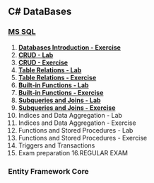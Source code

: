 ## C# DataBases

### [**MS SQL**](https://github.com/polinadrumeva/SoftUni-CSharp-Developer-All-courses/tree/main/C%23%20DB/MS%20SQL)

1. [**Databases Introduction - Exercise**](https://github.com/polinadrumeva/SoftUni-CSharp-Developer-All-courses/tree/main/C%23%20DB/MS%20SQL/Databases%20Introduction%20-%20Exercise)
2. [**CRUD - Lab**](https://github.com/polinadrumeva/SoftUni-CSharp-Developer-All-courses/tree/main/C%23%20DB/MS%20SQL/CRUD%20-%20Lab)
3. [**CRUD - Exercise**](https://github.com/polinadrumeva/SoftUni-CSharp-Developer-All-courses/tree/main/C%23%20DB/MS%20SQL/CRUD%20-Exercise)
4. [**Table Relations - Lab**](https://github.com/polinadrumeva/SoftUni-CSharp-Developer-All-courses/tree/main/C%23%20DB/MS%20SQL/Table%20Relations%20-%20Lab)
5. [**Table Relations - Exercise**](https://github.com/polinadrumeva/SoftUni-CSharp-Developer-All-courses/tree/main/C%23%20DB/MS%20SQL/Table%20Relations%20-%20Exercise)
6. [**Built-in Functions - Lab**](https://github.com/polinadrumeva/SoftUni-CSharp-Developer-All-courses/tree/main/C%23%20DB/MS%20SQL/Built-in%20Functions%20-%20Lab)
7. [**Built-in Functions - Exercise**](https://github.com/polinadrumeva/SoftUni-CSharp-Developer-All-courses/tree/main/C%23%20DB/MS%20SQL/Built-in%20Functions%20-%20Exercise)
8. [**Subqueries and Joins - Lab**](https://github.com/polinadrumeva/SoftUni-CSharp-Developer-All-courses/tree/main/C%23%20DB/MS%20SQL/Subqueries%20and%20Joins%20-%20Lab)
9. [**Subqueries and Joins - Exercise**](https://github.com/polinadrumeva/SoftUni-CSharp-Developer-All-courses/tree/main/C%23%20DB/MS%20SQL/Subqueries%20and%20Joins%20-%20Exercise)
10. Indices and Data Aggregation - Lab
11. Indices and Data Aggregation - Exercise 
12. Functions and Stored Procedures - Lab
13. Functions and Stored Procedures - Exercise
14. Triggers and Transactions
15. Exam preparation
16.REGULAR EXAM



### Entity Framework Core
